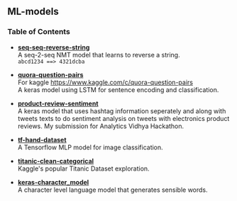 ## ML-models
### Table of Contents

* [**seq-seq-reverse-string**](seq-seq-reverse-string)  
  A seq-2-seq NMT model that learns to reverse a string.  
  ```abcd1234 ==> 4321dcba```

* [**quora-question-pairs**](quora-question-pairs)  
  For kaggle https://www.kaggle.com/c/quora-question-pairs  
  A keras model using LSTM for sentence encoding and classification.  
    
* [**product-review-sentiment**](product-review-sentiment)  
  A keras model that uses hashtag information seperately and along with tweets texts to do sentiment analysis on tweets with  electronics product reviews. My submission for Analytics Vidhya Hackathon.

* [**tf-hand-dataset**](tf-hand-dataset)  
  A Tensorflow MLP model for image classification.
  
* [**titanic-clean-categorical**](titanic-clean-categorical)  
  Kaggle's popular Titanic Dataset exploration. 

* [**keras-character_model**](keras-character_model)  
  A character level language model that generates sensible words.

